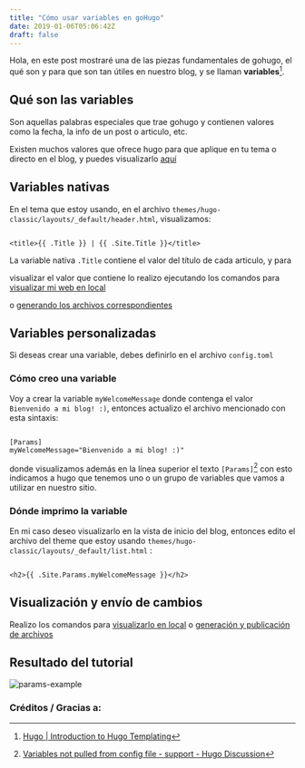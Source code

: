 ```yaml
---
title: "Cómo usar variables en goHugo"
date: 2019-01-06T05:06:42Z
draft: false
---
```


Hola, en este post mostraré una de las piezas fundamentales de gohugo, el qué son y para que son
tan útiles en nuestro blog, y se llaman **variables**[^1].

## Qué son las variables

Son aquellas palabras especiales que trae gohugo y contienen valores como la fecha,
la info de un post o articulo, etc.

Existen muchos valores que ofrece hugo para que aplique en tu tema o directo en el blog, y puedes visualizarlo
[ aquí ](https://gohugo.io/variables/)


## Variables nativas

En el tema que estoy usando, en el archivo `themes/hugo-classic/layouts/_default/header.html`, visualizamos:

```

<title>{{ .Title }} | {{ .Site.Title }}</title>

```

La variable nativa ```.Title``` contiene el valor del título de cada articulo, y para 

visualizar el valor que contiene lo realizo ejecutando los comandos para [visualizar mi web en local](/blog/posts/bienvenido#está-vivo-está-vivo)

o [generando los archivos correspondientes](/blog/posts/publica-tu-blog-en-github/#generación-del-sitio-y-envío-de-mis-cambios-github)


## Variables personalizadas

Si deseas crear una variable, debes definirlo en el archivo `config.toml`

### Cómo creo una variable

Voy a crear la variable `myWelcomeMessage` donde contenga el valor `Bienvenido a mi blog! :)`,
entonces actualizo el archivo mencionado con esta sintaxis:

```

[Params]
myWelcomeMessage="Bienvenido a mi blog! :)"

```

donde visualizamos además en la línea superior el texto `[Params]`[^2] con esto indicamos a hugo
que tenemos uno o un grupo de variables que vamos a utilizar en nuestro sitio.

### Dónde imprimo la variable

En mi caso deseo visualizarlo en la vista de inicio del blog, entonces edito el archivo del theme que estoy usando `themes/hugo-classic/layouts/_default/list.html` :

```

<h2>{{ .Site.Params.myWelcomeMessage }}</h2>

```


## Visualización y envío de cambios

Realizo los comandos para [visualizarlo en local](/blog/posts/bienvenido#está-vivo-está-vivo) o [generación y publicación de archivos](/blog/posts/publica-tu-blog-en-github/#generación-del-sitio-y-envío-de-mis-cambios-github)


## Resultado del tutorial

![params-example](../understanding-template-variables/variables-hugo-example.png)

### Créditos / Gracias a:

[^1]: [Hugo  | Introduction to Hugo Templating](http://gohugo.io/templates/introduction/#basic-syntax)
[^2]: [Variables not pulled from config file - support - Hugo Discussion](https://discourse.gohugo.io/t/variables-not-pulled-from-config-file/1455/3)